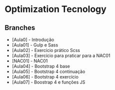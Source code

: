 # Optimization Tecnology

## Branches

- [Aula0] - Introdução
- [Aula01] - Gulp e Sass
- [Aula02] - Exercício prático Scss
- [Aula03] - Exercício para praticar para a NAC01
- [NAC01] - NAC01
- [Aula04] - Bootstrap 4 base
- [Aula05] - Bootstrap 4 continuação
- [Aula06] - Bootstrap 4 exercício
- [Aula07] - Boostrap 4 e funções JS
